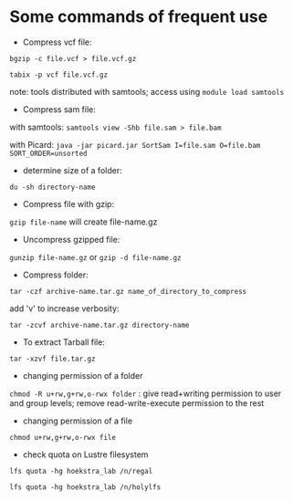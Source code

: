 # Some commands of frequent use

* Compress vcf file:

`bgzip -c file.vcf > file.vcf.gz`

`tabix -p vcf file.vcf.gz`

note: tools distributed with samtools; access using `module load samtools`

* Compress sam file:

with samtools:
`samtools view -Shb file.sam > file.bam`

with Picard:
`java -jar picard.jar SortSam I=file.sam O=file.bam SORT_ORDER=unsorted` 

* determine size of a folder:

`du -sh directory-name`

* Compress file with gzip:

`gzip file-name` will create file-name.gz

* Uncompress gzipped file:

`gunzip file-name.gz` or `gzip -d file-name.gz`

* Compress folder:

`tar -czf archive-name.tar.gz name_of_directory_to_compress`

add 'v' to increase verbosity:

`tar -zcvf archive-name.tar.gz directory-name`

* To extract Tarball file:

`tar -xzvf file.tar.gz`

* changing permission of a folder

`chmod -R u+rw,g+rw,o-rwx folder`  : give read+writing permission to user and group levels; remove read-write-execute permission to the rest

* changing permission of a file

`chmod u+rw,g+rw,o-rwx file`

* check quota on Lustre filesystem

`lfs quota -hg hoekstra_lab /n/regal`

`lfs quota -hg hoekstra_lab /n/holylfs`
